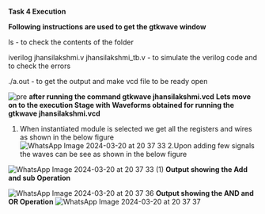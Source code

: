 **Task 4 Execution**

**Following instructions are used to get the gtkwave window**

ls - to check the contents of the folder


iverilog jhansilakshmi.v jhansilakshmi_tb.v - to simulate the verilog code and to check the errors


./a.out - to get the output and make vcd file to be ready open

![pre](https://github.com/Jhansiguram/jhansigurram/assets/160741021/da5b783e-0ae1-42a4-8994-f519f453aa28)
**after running the command gtkwave jhansilakshmi.vcd**
**Lets move on to the execution Stage with Waveforms obtained for running the gtkwave jhansilakshmi.vcd**


1. When instantiated module is selected we get all the registers and wires as shown in the below figure
![WhatsApp Image 2024-03-20 at 20 37 33](https://github.com/Jhansiguram/jhansigurram/assets/160741021/0ba5c841-c703-4a38-8428-2794b13faeb7)
2.Upon adding few signals the waves can be see as shown in the below figure

![WhatsApp Image 2024-03-20 at 20 37 33 (1)](https://github.com/Jhansiguram/jhansigurram/assets/160741021/b1c730a8-2601-481d-80bf-cfc721ecdb2a)
**Output showing the Add and sub Operation**

![WhatsApp Image 2024-03-20 at 20 37 36](https://github.com/Jhansiguram/jhansigurram/assets/160741021/85b172ae-d59b-4aad-a970-e347c62775d1)
**Output showing the AND and OR Operation**
![WhatsApp Image 2024-03-20 at 20 37 37](https://github.com/Jhansiguram/jhansigurram/assets/160741021/73e4258c-9ed3-4291-8246-499ba5f27972)
